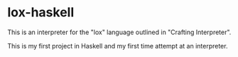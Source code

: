 # lox-haskell

This is an interpreter for the "lox" language outlined in "Crafting Interpreter".

This is my first project in Haskell and my first time attempt at an interpreter.
